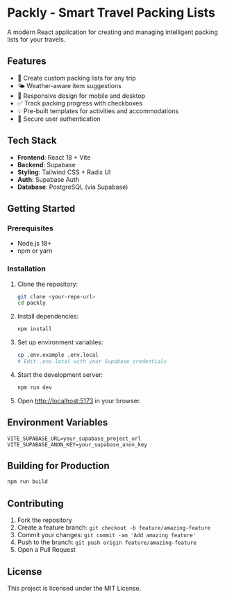 # Packly - Smart Travel Packing Lists

A modern React application for creating and managing intelligent packing lists for your travels.

## Features

- 🎒 Create custom packing lists for any trip
- 🌤️ Weather-aware item suggestions  
- 📱 Responsive design for mobile and desktop
- ✅ Track packing progress with checkboxes
- 💡 Pre-built templates for activities and accommodations
- 🔐 Secure user authentication

## Tech Stack

- **Frontend**: React 18 + Vite
- **Backend**: Supabase  
- **Styling**: Tailwind CSS + Radix UI
- **Auth**: Supabase Auth
- **Database**: PostgreSQL (via Supabase)

## Getting Started

### Prerequisites
- Node.js 18+ 
- npm or yarn

### Installation

1. Clone the repository:
   ```bash
   git clone <your-repo-url>
   cd packly
   ```

2. Install dependencies:
   ```bash
   npm install
   ```

3. Set up environment variables:
   ```bash
   cp .env.example .env.local
   # Edit .env.local with your Supabase credentials
   ```

4. Start the development server:
   ```bash
   npm run dev
   ```

5. Open [http://localhost:5173](http://localhost:5173) in your browser.

## Environment Variables

```env
VITE_SUPABASE_URL=your_supabase_project_url
VITE_SUPABASE_ANON_KEY=your_supabase_anon_key
```

## Building for Production

```bash
npm run build
```

## Contributing

1. Fork the repository
2. Create a feature branch: `git checkout -b feature/amazing-feature`
3. Commit your changes: `git commit -am 'Add amazing feature'`
4. Push to the branch: `git push origin feature/amazing-feature`
5. Open a Pull Request

## License

This project is licensed under the MIT License.